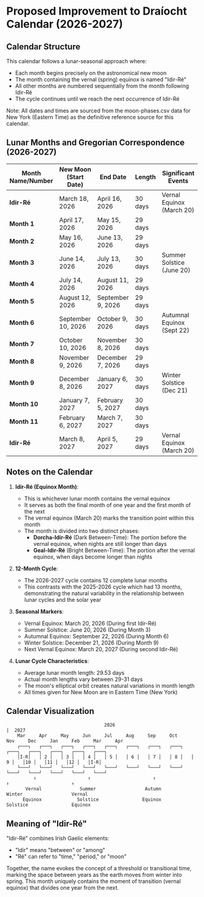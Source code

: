 # Proposed Improvement to Draíocht Calendar (2026-2027)

## Calendar Structure

This calendar follows a lunar-seasonal approach where:
- Each month begins precisely on the astronomical new moon
- The month containing the vernal (spring) equinox is named "Idir-Ré"
- All other months are numbered sequentially from the month following Idir-Ré
- The cycle continues until we reach the next occurrence of Idir-Ré

Note: All dates and times are sourced from the moon-phases.csv data for New York (Eastern Time) as the definitive reference source for this calendar.

## Lunar Months and Gregorian Correspondence (2026-2027)

| Month Name/Number | New Moon (Start Date) | End Date | Length | Significant Events |
|-------------------|------------------------|----------|--------|-------------------|
| **Idir-Ré**       | March 18, 2026 | April 16, 2026 | 30 days | Vernal Equinox (March 20) |
| **Month 1**       | April 17, 2026 | May 15, 2026 | 29 days | |
| **Month 2**       | May 16, 2026 | June 13, 2026 | 29 days | |
| **Month 3**       | June 14, 2026 | July 13, 2026 | 30 days | Summer Solstice (June 20) |
| **Month 4**       | July 14, 2026 | August 11, 2026 | 29 days | |
| **Month 5**       | August 12, 2026 | September 9, 2026 | 29 days | |
| **Month 6**       | September 10, 2026 | October 9, 2026 | 30 days | Autumnal Equinox (Sept 22) |
| **Month 7**       | October 10, 2026 | November 8, 2026 | 30 days | |
| **Month 8**       | November 9, 2026 | December 7, 2026 | 29 days | |
| **Month 9**       | December 8, 2026 | January 6, 2027 | 30 days | Winter Solstice (Dec 21) |
| **Month 10**      | January 7, 2027 | February 5, 2027 | 30 days | |
| **Month 11**      | February 6, 2027 | March 7, 2027 | 30 days | |
| **Idir-Ré**       | March 8, 2027 | April 5, 2027 | 29 days | Vernal Equinox (March 20) |

## Notes on the Calendar

1. **Idir-Ré (Equinox Month)**:
    - This is whichever lunar month contains the vernal equinox
    - It serves as both the final month of one year and the first month of the next
    - The vernal equinox (March 20) marks the transition point within this month
    - The month is divided into two distinct phases:
        * **Dorcha-Idir-Ré** (Dark Between-Time): The portion before the vernal equinox, when nights are still longer than days
        * **Geal-Idir-Ré** (Bright Between-Time): The portion after the vernal equinox, when days become longer than nights

2. **12-Month Cycle**:
    - The 2026-2027 cycle contains 12 complete lunar months
    - This contrasts with the 2025-2026 cycle which had 13 months, demonstrating the natural variability in the relationship between lunar cycles and the solar year

3. **Seasonal Markers**:
    - Vernal Equinox: March 20, 2026 (During first Idir-Ré)
    - Summer Solstice: June 20, 2026 (During Month 3)
    - Autumnal Equinox: September 22, 2026 (During Month 6)
    - Winter Solstice: December 21, 2026 (During Month 9)
    - Next Vernal Equinox: March 20, 2027 (During second Idir-Ré)

4. **Lunar Cycle Characteristics**:
    - Average lunar month length: 29.53 days
    - Actual month lengths vary between 29-31 days
    - The moon's elliptical orbit creates natural variations in month length
    - All times given for New Moon are in Eastern Time (New York)

## Calendar Visualization

```
                                    2026                                     |  2027
    Mar     Apr     May     Jun     Jul     Aug     Sep     Oct     Nov     Dec     Jan     Feb     Mar     Apr
    ┌───┐   ┌───┐   ┌───┐   ┌───┐   ┌───┐   ┌───┐   ┌───┐   ┌───┐   ┌───┐   ┌───┐   ┌───┐   ┌───┐   ┌───┐
    │I-R│   │ 2 │   │ 3 │   │ 4 │   │ 5 │   │ 6 │   │ 7 │   │ 8 │   │ 9 │   │10 │   │11 │   │12 │   │I-R│
    └───┘   └───┘   └───┘   └───┘   └───┘   └───┘   └───┘   └───┘   └───┘   └───┘   └───┘   └───┘   └───┘
          ↑                   ↑                       ↑                       ↑                       ↑
       Vernal              Summer                  Autumn                  Winter                  Vernal
      Equinox             Solstice                Equinox                 Solstice                Equinox
```

## Meaning of "Idir-Ré"

"Idir-Ré" combines Irish Gaelic elements:
- "Idir" means "between" or "among"
- "Ré" can refer to "time," "period," or "moon"

Together, the name evokes the concept of a threshold or transitional time, marking the space between years as the earth moves from winter into spring. This month uniquely contains the moment of transition (vernal equinox) that divides one year from the next.